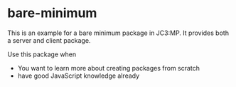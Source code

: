 # bare-minimum
This is an example for a bare minimum package in JC3:MP. It provides both a server and client package.


Use this package when
* You want to learn more about creating packages from scratch
* have good JavaScript knowledge already